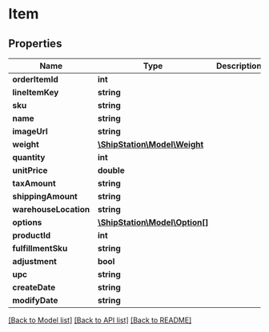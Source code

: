 # Item

## Properties
Name | Type | Description | Notes
------------ | ------------- | ------------- | -------------
**orderItemId** | **int** |  | 
**lineItemKey** | **string** |  | 
**sku** | **string** |  | 
**name** | **string** |  | 
**imageUrl** | **string** |  | [optional] 
**weight** | [**\ShipStation\Model\Weight**](Weight.md) |  | 
**quantity** | **int** |  | 
**unitPrice** | **double** |  | 
**taxAmount** | **string** |  | [optional] 
**shippingAmount** | **string** |  | [optional] 
**warehouseLocation** | **string** |  | 
**options** | [**\ShipStation\Model\Option[]**](Option.md) |  | 
**productId** | **int** |  | 
**fulfillmentSku** | **string** |  | [optional] 
**adjustment** | **bool** |  | 
**upc** | **string** |  | [optional] 
**createDate** | **string** |  | 
**modifyDate** | **string** |  | 

[[Back to Model list]](../README.md#documentation-for-models) [[Back to API list]](../README.md#documentation-for-api-endpoints) [[Back to README]](../README.md)


